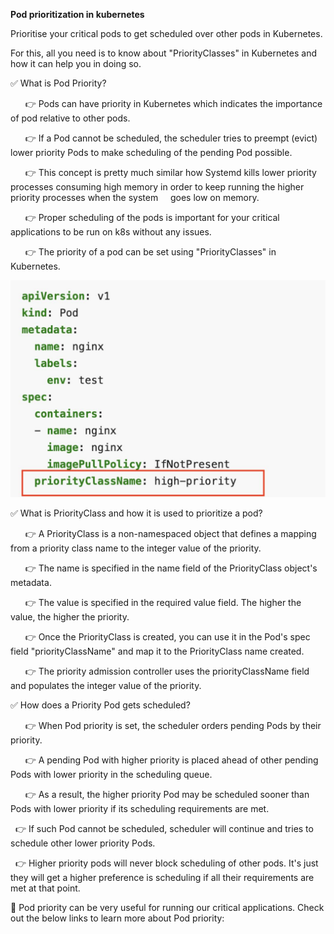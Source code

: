 **Pod prioritization in kubernetes**

Prioritise your critical pods to get scheduled over other pods in Kubernetes.

For this, all you need is to know about "PriorityClasses" in Kubernetes and how it can help you in doing so.

✅ What is Pod Priority?

      👉 Pods can have priority in Kubernetes which indicates the importance of pod relative to other pods.

      👉 If a Pod cannot be scheduled, the scheduler tries to preempt (evict) lower priority Pods to make scheduling of the pending Pod possible.

      👉 This concept is pretty much similar how Systemd kills lower priority processes consuming high memory in order to keep running the higher priority processes when the system     goes low on memory.

      👉 Proper scheduling of the pods is important for your critical applications to be run on k8s without any issues.

      👉 The priority of a pod can be set using "PriorityClasses" in Kubernetes.

![imagesss](https://github.com/prchawda/Random/blob/main/docs/images/podPriority.png)




✅ What is PriorityClass and how it is used to prioritize a pod?

      👉 A PriorityClass is a non-namespaced object that defines a mapping from a priority class name to the integer value of the priority.

      👉 The name is specified in the name field of the PriorityClass object's metadata.

      👉 The value is specified in the required value field. The higher the value, the higher the priority.

      👉 Once the PriorityClass is created, you can use it in the Pod's spec field "priorityClassName" and map it to the PriorityClass name created.

      👉 The priority admission controller uses the priorityClassName field and populates the integer value of the priority.

✅ How does a Priority Pod gets scheduled?

      👉 When Pod priority is set, the scheduler orders pending Pods by their priority.

      👉 A pending Pod with higher priority is placed ahead of other pending Pods with lower priority in the scheduling queue.

      👉 As a result, the higher priority Pod may be scheduled sooner than Pods with lower priority if its scheduling requirements are met.

  👉 If such Pod cannot be scheduled, scheduler will continue and tries to schedule other lower priority Pods.

  👉 Higher priority pods will never block scheduling of other pods. It's just they will get a higher preference is scheduling if all their requirements are met at that point.

🔖 Pod priority can be very useful for running our critical applications. Check out the below links to learn more about Pod priority:
